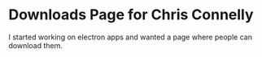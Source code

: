 # Downloads Page for Chris Connelly

I started working on electron apps and wanted a page where people can download them.
